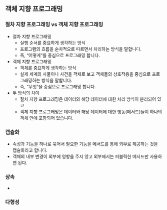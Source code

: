 ## 객체 지향 프로그래밍

### 절차 지향 프로그래밍 vs 객체 지향 프로그래밍

- 절차 지향 프로그래밍
    - 실행 순서를 중요하게 생각하는 방식
    - 프로그램의 흐름을 순차적으로 따르면서 처리하는 방식을 말합니다.
    - 즉, “어떻게”를 중심으로 프로그래밍 합니다.
- 객체 지향 프로그래밍
    - 객체를 중요하게 생각하는 방식
    - 실제 세계의 사물이나 사건을 객체로 보고 객체들의 상호작용을 중심으로 프로그래밍하는 방식을 말합니다.
    - 즉, “무엇”을 중심으로 프로그래밍 합니다.
- 두 방식의 차이
    - 절차 지향 프로그래밍은 데이터와 해당 데이터에 대한 처리 방식이 분리되어 있고
    - 객체 지향 프로그래밍은 데이터와 해당 데이터에 대한 행동(메서드)들이 하나의 객체 안에 포함되어 있습니다.

### 캡슐화

- 속성과 기능을 하나로 묶어서 필요한 기능을 메서드를 통해 외부로 제공하는 것을 캡슐화라고 합니다.
- 객체의 내부 변경이 외부에 영향을 주지 않고 외부에서는 퍼블릭한 메서드만 사용하면 된다.

### 상속

- 

### 다형성
